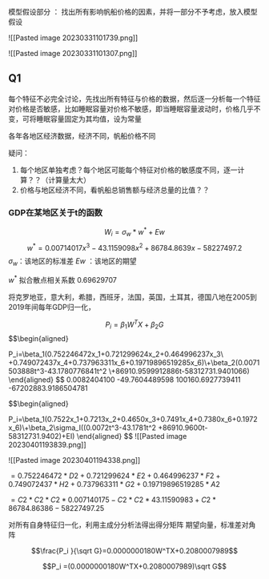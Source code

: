 

模型假设部分 ：
找出所有影响帆船价格的因素，并将一部分不予考虑，放入模型假设

![[Pasted image 20230331101739.png]]


![[Pasted image 20230331101307.png]]
 ## Q1
 每个特征不必完全讨论，先找出所有特征与价格的数据，然后逐一分析每一个特征对价格是否敏感，比如睡眠容量对价格不敏感，即当睡眠容量波动时，价格几乎不变，可将睡眠容量固定为其均值，设为常量

各年各地区经济数据，经济不同，帆船价格不同

疑问：
1. 每个地区单独考虑？每个地区可能每个特征对价格的敏感度不同，逐一计算？？（计算量太大） 
2. 价格与地区经济不同，看帆船总销售额与经济总量的比值？？



### GDP在某地区关于t的函数

$$W_i=\sigma _w*w^*+Ew$$
$$w^*=0.00714017x^3-43.1159098x^2+86784.8639x-58227497.2$$
$\sigma _w$：该地区的标准差
$Ew$ ：该地区的期望

$w^*$ 拟合散点相关系数 $0.69629707$

将克罗地亚，意大利，希腊，西班牙，法国，英国，土耳其，德国八地在2005到2019年间每年GDP归一化，


$$P_i=\beta _1W^TX+\beta_2G$$
$$\begin{aligned}

P_i=\beta_1(0.752246472x_1+0.721299624x_2+0.464996237x_3\\ +0.749072437x_4+0.737963311x_6+0.19719896519285x_6)\\+\beta_2(0.0071503888t^3-43.1780776841t^2 \\+86910.9599912886t-58312731.9401066)
\end{aligned}
$$
0.0082404100
-49.7604489598
100160.6927739411
-67202883.9186504781

$$\begin{aligned}

P_i=\beta_1(0.7522x_1+0.7213x_2+0.4650x_3+0.7491x_4+0.7380x_6+0.1972x_6)\\+\beta_2\sigma_I((0.0072t^3-43.1781t^2 +86910.9600t-58312731.9402)+EI)
\end{aligned}
$$
![[Pasted image 20230401193839.png]]

![[Pasted image 20230401194338.png]]

$=0.752246472*D2+0.721299624*E2+0.464996237*F2+0.749072437*H2+0.737963311*G2+0.19719896519285*A2$

$=C2*C2*C2*0.007140175-C2*C2*43.11590983+C2*86784.86386-58227497.25$

对所有自身特征归一化，利用主成分分析法得出得分矩阵
期望向量，标准差对角阵


$$\frac{P_i }{\sqrt G}=0.0000000180W^TX+0.2080007989$$

$$P_i =(0.0000000180W^TX+0.2080007989)\sqrt G$$
